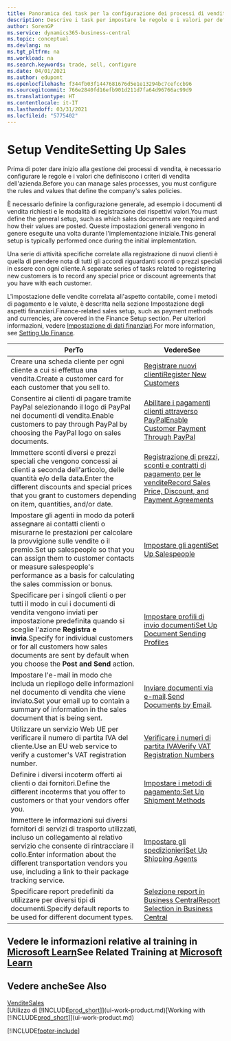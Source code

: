 ```yaml
---
title: Panoramica dei task per la configurazione dei processi di vendita | Documenti Microsoft
description: Descrive i task per impostare le regole e i valori per definire i criteri e processi di vendita.
author: SorenGP
ms.service: dynamics365-business-central
ms.topic: conceptual
ms.devlang: na
ms.tgt_pltfrm: na
ms.workload: na
ms.search.keywords: trade, sell, configure
ms.date: 04/01/2021
ms.author: edupont
ms.openlocfilehash: f344fb03f1447681676d5e1e13294bc7cefccb96
ms.sourcegitcommit: 766e2840fd16efb901d211d7fa64d96766ac99d9
ms.translationtype: HT
ms.contentlocale: it-IT
ms.lasthandoff: 03/31/2021
ms.locfileid: "5775402"
---
```

# <a name="setting-up-sales"></a><span data-ttu-id="d7893-103">Setup Vendite</span><span class="sxs-lookup"><span data-stu-id="d7893-103">Setting Up Sales</span></span>
<span data-ttu-id="d7893-104">Prima di poter dare inizio alla gestione dei processi di vendita, è necessario configurare le regole e i valori che definiscono i criteri di vendita dell'azienda.</span><span class="sxs-lookup"><span data-stu-id="d7893-104">Before you can manage sales processes, you must configure the rules and values that define the company's sales policies.</span></span>

<span data-ttu-id="d7893-105">È necessario definire la configurazione generale, ad esempio i documenti di vendita richiesti e le modalità di registrazione dei rispettivi valori.</span><span class="sxs-lookup"><span data-stu-id="d7893-105">You must define the general setup, such as which sales documents are required and how their values are posted.</span></span> <span data-ttu-id="d7893-106">Queste impostazioni generali vengono in genere eseguite una volta durante l'implementazione iniziale.</span><span class="sxs-lookup"><span data-stu-id="d7893-106">This general setup is typically performed once during the initial implementation.</span></span>

<span data-ttu-id="d7893-107">Una serie di attività specifiche correlate alla registrazione di nuovi clienti è quella di prendere nota di tutti gli accordi riguardanti sconti o prezzi speciali in essere con ogni cliente.</span><span class="sxs-lookup"><span data-stu-id="d7893-107">A separate series of tasks related to registering new customers is to record any special price or discount agreements that you have with each customer.</span></span>

<span data-ttu-id="d7893-108">L'impostazione delle vendite correlata all'aspetto contabile, come i metodi di pagamento e le valute, è descritta nella sezione Impostazione degli aspetti finanziari.</span><span class="sxs-lookup"><span data-stu-id="d7893-108">Finance-related sales setup, such as payment methods and currencies, are covered in the Finance Setup section.</span></span> <span data-ttu-id="d7893-109">Per ulteriori informazioni, vedere [Impostazione di dati finanziari](finance-setup-finance.md).</span><span class="sxs-lookup"><span data-stu-id="d7893-109">For more information, see [Setting Up Finance](finance-setup-finance.md).</span></span>

| <span data-ttu-id="d7893-110">Per</span><span class="sxs-lookup"><span data-stu-id="d7893-110">To</span></span> | <span data-ttu-id="d7893-111">Vedere</span><span class="sxs-lookup"><span data-stu-id="d7893-111">See</span></span> |
| --- | --- |
| <span data-ttu-id="d7893-112">Creare una scheda cliente per ogni cliente a cui si effettua una vendita.</span><span class="sxs-lookup"><span data-stu-id="d7893-112">Create a customer card for each customer that you sell to.</span></span> |[<span data-ttu-id="d7893-113">Registrare nuovi clienti</span><span class="sxs-lookup"><span data-stu-id="d7893-113">Register New Customers</span></span>](sales-how-register-new-customers.md) |
| <span data-ttu-id="d7893-114">Consentire ai clienti di pagare tramite PayPal selezionando il logo di PayPal nei documenti di vendita.</span><span class="sxs-lookup"><span data-stu-id="d7893-114">Enable customers to pay through PayPal by choosing the PayPal logo on sales documents.</span></span> |[<span data-ttu-id="d7893-115">Abilitare i pagamenti clienti attraverso PayPal</span><span class="sxs-lookup"><span data-stu-id="d7893-115">Enable Customer Payment Through PayPal</span></span>](sales-how-enable-payment-service-extensions.md) |
| <span data-ttu-id="d7893-116">Immettere sconti diversi e prezzi speciali che vengono concessi ai clienti a seconda dell'articolo, delle quantità e/o della data.</span><span class="sxs-lookup"><span data-stu-id="d7893-116">Enter the different discounts and special prices that you grant to customers depending on item, quantities, and/or date.</span></span> |[<span data-ttu-id="d7893-117">Registrazione di prezzi, sconti e contratti di pagamento per le vendite</span><span class="sxs-lookup"><span data-stu-id="d7893-117">Record Sales Price, Discount, and Payment Agreements</span></span>](sales-how-record-sales-price-discount-payment-agreements.md) |
| <span data-ttu-id="d7893-118">Impostare gli agenti in modo da poterli assegnare ai contatti clienti o misurarne le prestazioni per calcolare la provvigione sulle vendite o il premio.</span><span class="sxs-lookup"><span data-stu-id="d7893-118">Set up salespeople so that you can assign them to customer contacts or measure salespeople's performance as a basis for calculating the sales commission or bonus.</span></span> |[<span data-ttu-id="d7893-119">Impostare gli agenti</span><span class="sxs-lookup"><span data-stu-id="d7893-119">Set Up Salespeople</span></span>](sales-how-setup-salespeople.md) |
| <span data-ttu-id="d7893-120">Specificare per i singoli clienti o per tutti il modo in cui i documenti di vendita vengono inviati per impostazione predefinita quando si sceglie l'azione **Registra e invia**.</span><span class="sxs-lookup"><span data-stu-id="d7893-120">Specify for individual customers or for all customers how sales documents are sent by default when you choose the **Post and Send** action.</span></span> |[<span data-ttu-id="d7893-121">Impostare profili di invio documenti</span><span class="sxs-lookup"><span data-stu-id="d7893-121">Set Up Document Sending Profiles</span></span>](sales-how-setup-document-send-profiles.md) |
| <span data-ttu-id="d7893-122">Impostare l'e-mail in modo che includa un riepilogo delle informazioni nel documento di vendita che viene inviato.</span><span class="sxs-lookup"><span data-stu-id="d7893-122">Set your email up to contain a summary of information in the sales document that is being sent.</span></span> |<span data-ttu-id="d7893-123">[Inviare documenti via e-mail](ui-how-send-documents-email.md).</span><span class="sxs-lookup"><span data-stu-id="d7893-123">[Send Documents by Email](ui-how-send-documents-email.md).</span></span> |
|<span data-ttu-id="d7893-124">Utilizzare un servizio Web UE per verificare il numero di partita IVA del cliente.</span><span class="sxs-lookup"><span data-stu-id="d7893-124">Use an EU web service to verify a customer's VAT registration number.</span></span>|[<span data-ttu-id="d7893-125">Verificare i numeri di partita IVA</span><span class="sxs-lookup"><span data-stu-id="d7893-125">Verify VAT Registration Numbers</span></span>](finance-setup-vat.md)|
|<span data-ttu-id="d7893-126">Definire i diversi incoterm offerti ai clienti o dai fornitori.</span><span class="sxs-lookup"><span data-stu-id="d7893-126">Define the different incoterms that you offer to customers or that your vendors offer you.</span></span>|[<span data-ttu-id="d7893-127">Impostare i metodi di pagamento:</span><span class="sxs-lookup"><span data-stu-id="d7893-127">Set Up Shipment Methods</span></span>](sales-how-set-up-shipment-methods.md)|
|<span data-ttu-id="d7893-128">Immettere le informazioni sui diversi fornitori di servizi di trasporto utilizzati, incluso un collegamento al relativo servizio che consente di rintracciare il collo.</span><span class="sxs-lookup"><span data-stu-id="d7893-128">Enter information about the different transportation vendors you use, including a link to their package tracking service.</span></span>|[<span data-ttu-id="d7893-129">Impostare gli spedizionieri</span><span class="sxs-lookup"><span data-stu-id="d7893-129">Set Up Shipping Agents</span></span>](sales-how-to-set-up-shipping-agents.md)|
|<span data-ttu-id="d7893-130">Specificare report predefiniti da utilizzare per diversi tipi di documenti.</span><span class="sxs-lookup"><span data-stu-id="d7893-130">Specify default reports to be used for different document types.</span></span>|[<span data-ttu-id="d7893-131">Selezione report in Business Central</span><span class="sxs-lookup"><span data-stu-id="d7893-131">Report Selection in Business Central</span></span>](across-report-selections.md)|

## <a name="see-related-training-at-microsoft-learn"></a><span data-ttu-id="d7893-132">Vedere le informazioni relative al training in [Microsoft Learn](/learn/paths/trade-get-started-dynamics-365-business-central/)</span><span class="sxs-lookup"><span data-stu-id="d7893-132">See Related Training at [Microsoft Learn](/learn/paths/trade-get-started-dynamics-365-business-central/)</span></span>

## <a name="see-also"></a><span data-ttu-id="d7893-133">Vedere anche</span><span class="sxs-lookup"><span data-stu-id="d7893-133">See Also</span></span>
[<span data-ttu-id="d7893-134">Vendite</span><span class="sxs-lookup"><span data-stu-id="d7893-134">Sales</span></span>](sales-manage-sales.md)  
<span data-ttu-id="d7893-135">[Utilizzo di [!INCLUDE[prod_short](includes/prod_short.md)]](ui-work-product.md)</span><span class="sxs-lookup"><span data-stu-id="d7893-135">[Working with [!INCLUDE[prod_short](includes/prod_short.md)]](ui-work-product.md)</span></span>


[!INCLUDE[footer-include](includes/footer-banner.md)]